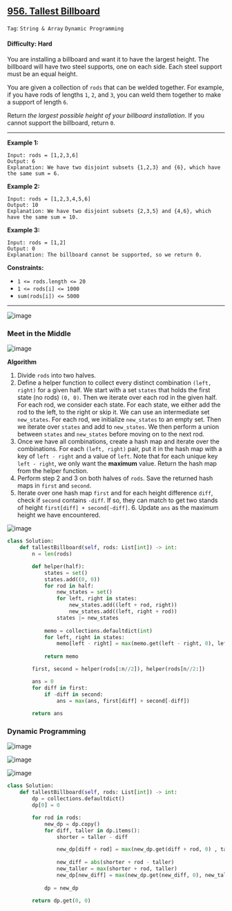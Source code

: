 ## [956. Tallest Billboard](https://leetcode.com/problems/tallest-billboard/)

```Tag```: ```String & Array``` ```Dynamic Programming```

#### Difficulty: Hard

You are installing a billboard and want it to have the largest height. The billboard will have two steel supports, one on each side. Each steel support must be an equal height.

You are given a collection of ```rods``` that can be welded together. For example, if you have rods of lengths ```1```, ```2```, and ```3```, you can weld them together to make a support of length ```6```.

Return _the largest possible height of your billboard installation_. If you cannot support the billboard, return ```0```.

---

__Example 1:__
```
Input: rods = [1,2,3,6]
Output: 6
Explanation: We have two disjoint subsets {1,2,3} and {6}, which have the same sum = 6.
```

__Example 2:__
```
Input: rods = [1,2,3,4,5,6]
Output: 10
Explanation: We have two disjoint subsets {2,3,5} and {4,6}, which have the same sum = 10.
```

__Example 3:__
```
Input: rods = [1,2]
Output: 0
Explanation: The billboard cannot be supported, so we return 0.
```

__Constraints:__

- ```1 <= rods.length <= 20```
- ```1 <= rods[i] <= 1000```
- ```sum(rods[i]) <= 5000```

---

![image](https://leetcode.com/problems/tallest-billboard/Figures/956/1.png)

### Meet in the Middle

![image](https://leetcode.com/problems/tallest-billboard/Figures/956/9.png)

__Algorithm__

1. Divide ```rods``` into two halves.
2. Define a helper function to collect every distinct combination ```(left, right)``` for a given half. We start with a set ```states``` that holds the first state (no rods) ```(0, 0)```. Then we iterate over each rod in the given half. For each rod, we consider each state. For each state, we either add the rod to the left, to the right or skip it. We can use an intermediate set ```new_states```. For each rod, we initialize ```new_states``` to an empty set. Then we iterate over ```states``` and add to ```new_states```. We then perform a union between ```states``` and ```new_states``` before moving on to the next rod.
3. Once we have all combinations, create a hash map and iterate over the combinations. For each ```(left, right)``` pair, put it in the hash map with a key of ```left - right``` and a value of ```left```. Note that for each unique key ```left - right```, we only want the __maximum__ value. Return the hash map from the helper function.
4. Perform step 2 and 3 on both halves of ```rods```. Save the returned hash maps in ```first``` and ```second```.
5. Iterate over one hash map ```first``` and for each height difference ```diff```, check if ```second``` contains ```-diff```. If so, they can match to get two stands of height ```first[diff] + second[-diff]```. 6. Update ```ans``` as the maximum height we have encountered.

![image](https://github.com/quananhle/Python/assets/35042430/5517e9f0-fb96-4750-87a2-420e5d5d5c8d)

```Python
class Solution:
    def tallestBillboard(self, rods: List[int]) -> int:
        n = len(rods)

        def helper(half):
            states = set()
            states.add((0, 0))
            for rod in half:
                new_states = set()
                for left, right in states:
                    new_states.add((left + rod, right))
                    new_states.add((left, right + rod))
                states |= new_states
            
            memo = collections.defaultdict(int)
            for left, right in states:
                memo[left - right] = max(memo.get(left - right, 0), left)
            
            return memo

        first, second = helper(rods[:n//2]), helper(rods[n//2:])

        ans = 0
        for diff in first:
            if -diff in second:
                ans = max(ans, first[diff] + second[-diff])
            
        return ans
```

### Dynamic Programming

![image](https://leetcode.com/problems/tallest-billboard/Figures/956/2.png)

![image](https://leetcode.com/problems/tallest-billboard/Figures/956/3.png)

![image](https://leetcode.com/problems/tallest-billboard/Figures/956/4.png)

```Python
class Solution:
    def tallestBillboard(self, rods: List[int]) -> int:
        dp = collections.defaultdict()
        dp[0] = 0

        for rod in rods:
            new_dp = dp.copy()
            for diff, taller in dp.items():
                shorter = taller - diff

                new_dp[diff + rod] = max(new_dp.get(diff + rod, 0) , taller + rod)
            
                new_diff = abs(shorter + rod - taller)
                new_taller = max(shorter + rod, taller)
                new_dp[new_diff] = max(new_dp.get(new_diff, 0), new_taller)
            
            dp = new_dp

        return dp.get(0, 0)
```
